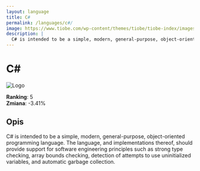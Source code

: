```yaml
---
layout: language
title: C#
permalink: /languages/c#/
image: https://www.tiobe.com/wp-content/themes/tiobe/tiobe-index/images/C_.png
description: |
  C# is intended to be a simple, modern, general-purpose, object-oriented programming language. The language, and implementations thereof, should provide support for software engineering principles such as strong type checking, array bounds checking, detection of attempts to use uninitialized variables, and automatic garbage collection.
---
```


# C#

![Logo](https://www.tiobe.com/wp-content/themes/tiobe/tiobe-index/images/C_.png)

**Ranking**: 5  
**Zmiana**: -3.41%    

## Opis

C# is intended to be a simple, modern, general-purpose, object-oriented programming language. The language, and implementations thereof, should provide support for software engineering principles such as strong type checking, array bounds checking, detection of attempts to use uninitialized variables, and automatic garbage collection.
